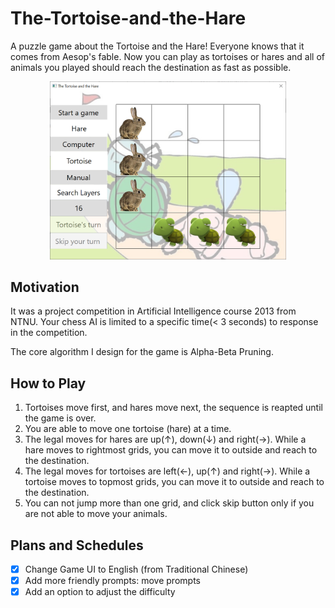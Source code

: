 # The-Tortoise-and-the-Hare
A puzzle game about the Tortoise and the Hare! Everyone knows that it comes from Aesop's fable. Now you can play as tortoises or hares and all of animals you played should reach the destination as fast as possible.
<div align="center">
<img src="docs/Screenshot.png" alt="img" width="75%" />
</div>

## Motivation
It was a project competition in Artificial Intelligence course 2013 from NTNU. Your chess AI is limited to a specific time(< 3 seconds) to response in the competition.

The core algorithm I design for the game is Alpha-Beta Pruning.

## How to Play
1. Tortoises move first, and hares move next, the sequence is reapted until the game is over.
2. You are able to move one tortoise (hare) at a time.
3. The legal moves for hares are up(↑), down(↓) and right(→). While a hare moves to rightmost grids, you can move it to outside and reach to the destination.
4. The legal moves for tortoises are left(←), up(↑) and right(→). While a tortoise moves to topmost grids, you can move it to outside and reach to the destination.
5. You can not jump more than one grid, and click skip button only if you are not able to move your animals.
## Plans and Schedules
- [x] Change Game UI to English (from Traditional Chinese)
- [x] Add more friendly prompts: move prompts
- [x] Add an option to adjust the difficulty 
